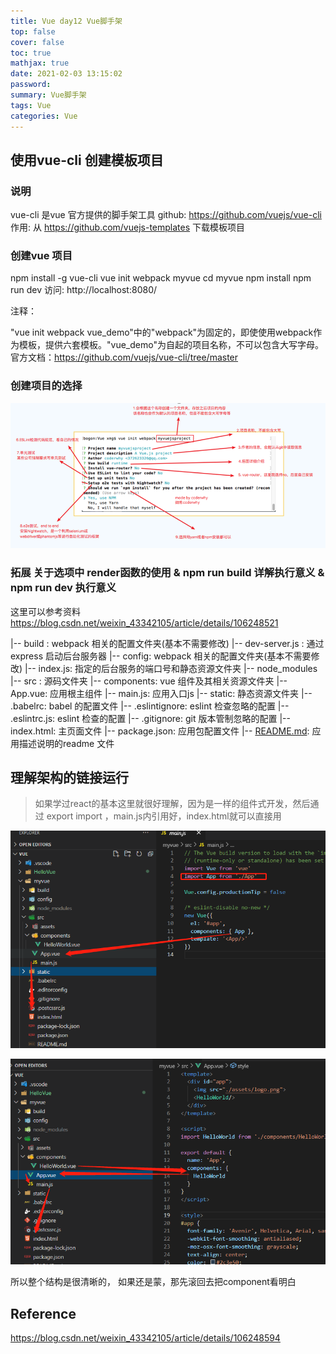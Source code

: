 ```yaml
---
title: Vue day12 Vue脚手架
top: false
cover: false
toc: true
mathjax: true
date: 2021-02-03 13:15:02
password:
summary: Vue脚手架
tags: Vue
categories: Vue
---
```


## 使用vue-cli 创建模板项目

###  说明
vue-cli 是vue 官方提供的脚手架工具
github: https://github.com/vuejs/vue-cli
作用: 从 https://github.com/vuejs-templates 下载模板项目

### 创建vue 项目
npm install -g vue-cli
vue init webpack myvue
cd myvue
npm install
npm run dev
访问: http://localhost:8080/

注释：

"vue init webpack vue_demo"中的"webpack"为固定的，即使使用webpack作为模板，提供六套模板。"vue_demo"为自起的项目名称，不可以包含大写字母。
官方文档：https://github.com/vuejs/vue-cli/tree/master

### 创建项目的选择

![](Vue-day12/image-20210206222511498.png)



### 拓展 关于选项中  render函数的使用 & npm run build 详解执行意义  & npm run dev 执行意义 

这里可以参考资料 https://blog.csdn.net/weixin_43342105/article/details/106248521

|-- build : webpack 相关的配置文件夹(基本不需要修改)
|-- dev-server.js : 通过express 启动后台服务器
|-- config: webpack 相关的配置文件夹(基本不需要修改)
|-- index.js: 指定的后台服务的端口号和静态资源文件夹
|-- node_modules
|-- src : 源码文件夹
|-- components: vue 组件及其相关资源文件夹
|-- App.vue: 应用根主组件
|-- main.js: 应用入口js
|-- static: 静态资源文件夹
|-- .babelrc: babel 的配置文件
|-- .eslintignore: eslint 检查忽略的配置
|-- .eslintrc.js: eslint 检查的配置
|-- .gitignore: git 版本管制忽略的配置
|-- index.html: 主页面文件
|-- package.json: 应用包配置文件
|-- [README.md](http://readme.md/): 应用描述说明的readme 文件

## 理解架构的链接运行

> 如果学过react的基本这里就很好理解，因为是一样的组件式开发，然后通过 export import ，main.js内引用好，index.html就可以直接用

![](Vue-day12/image-20210207133744445.png)

![](Vue-day12/image-20210207133844473.png)

所以整个结构是很清晰的， 如果还是蒙，那先滚回去把component看明白



## Reference

 https://blog.csdn.net/weixin_43342105/article/details/106248594